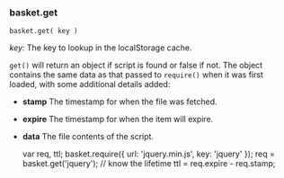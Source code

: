 ### basket.get

`basket.get( key )`

*key:* The key to lookup in the localStorage cache.

`get()` will return an object if script is found or false if not. The object contains the same data as that passed to `require()` when it was first loaded, with some additional details added:

* **stamp** The timestamp for when the file was fetched.
* **expire** The timestamp for when the item will expire.
* **data** The file contents of the script.

	var req, ttl;
	basket.require({ url: 'jquery.min.js', key: 'jquery' });
	req = basket.get('jquery');
	// know the lifetime
	ttl = req.expire - req.stamp;

